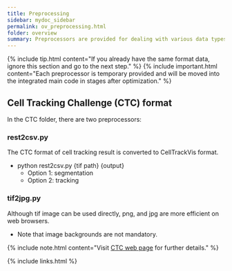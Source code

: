 ```yaml
---
title: Preprocessing
sidebar: mydoc_sidebar
permalink: ov_preprocessing.html
folder: overview
summary: Preprocessors are provided for dealing with various data types. 
---
```


{% include tip.html content="If you already have the same format data, ignore this section and go to the next step." %}
{% include important.html content="Each preprocessor is temporary provided and will be moved into the integrated main code in stages after optimization." %}

## Cell Tracking Challenge (CTC) format

In the CTC folder, there are two preprocessors:

### rest2csv.py

The CTC format of cell tracking result is converted to CellTrackVis format.
- python rest2csv.py {tif path} {output}
  * Option 1: segmentation
  * Option 2: tracking 

### tif2jpg.py

Although tif image can be used directly, png, and jpg are more efficient on web browsers.
- Note that image backgrounds are not mandatory.

{% include note.html content="Visit [CTC web page](http://celltrackingchallenge.net) for further details." %}

{% include links.html %}
